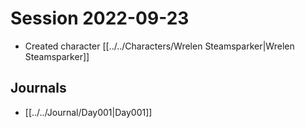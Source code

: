 # Session 2022-09-23
- Created character [[../../Characters/Wrelen Steamsparker|Wrelen Steamsparker]]

## Journals
- [[../../Journal/Day001|Day001]]
